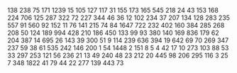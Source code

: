 138 238 75 171 1239 15 105 127 117 31 155 173 165 545 218 24 43 153 168 224 706
125 287 322 72 227 344 46 36 12 102 234 37 207 134 128 283 235 557 91 560 92 152
11 76 141 215 74 84 1647 722 232 402 160 384 285 268 208 50 124 189 994 428 210
186 450 133 99 93 380 140 169 836 179 62 204 387 14 695 26 143 39 300 51 9 114
239 636 394 19 642 69 70 269 347 237 59 38 61 535 242
146
200
1
54
1448
2
151
8
5
4
42
17
10
273
103
88
53
33
297
253
121
56
236
21
13
49
240
48
23
212
20
445
98
206
295
116
3
25
7
348
1822
41
79
44
22
277
139
443
73
